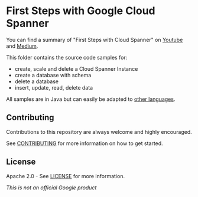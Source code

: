 # First Steps with Google Cloud Spanner

You can find a summary of "First Steps with Cloud Spanner" on [Youtube](TODO:) and [Medium](TODO:).

This folder contains the source code samples for:

* create, scale and delete a Cloud Spanner Instance
* create a database with schema
* delete a database
* insert, update, read, delete data

All samples are in Java but can easily be adapted to [other languages](https://cloud.google.com/spanner/docs/tutorials).

## Contributing

Contributions to this repository are always welcome and highly encouraged.

See [CONTRIBUTING](../CONTRIBUTING.md) for more information on how to get started.

## License

Apache 2.0 - See [LICENSE](../LICENSE) for more information.

*This is not an official Google product*